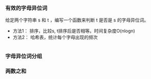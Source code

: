### 有效的字母异位词
给定两个字符串 s 和 t ，编写一个函数来判断 t 是否是 s 的字母异位词。
- 方法1： 排序，比较s, t排序后是否相等。时间复杂度O(nlogn)
- 方法2： 哈希表，统计每个字母出现的频次
```js

```

### 字母异位词分组

### 两数之和
```
```